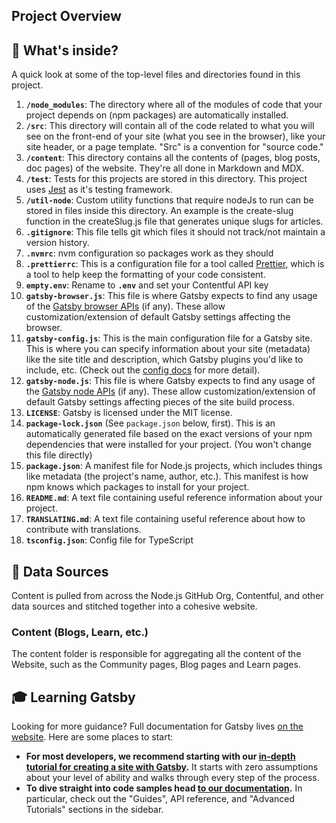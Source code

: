 ## Project Overview

## 🧐 What's inside?

A quick look at some of the top-level files and directories found in this project.

1. **`/node_modules`**: The directory where all of the modules of code that your project depends on (npm packages) are automatically installed.
1. **`/src`**: This directory will contain all of the code related to what you will see on the front-end of your site (what you see in the browser), like your site header, or a page template. "Src" is a convention for "source code."
1. **`/content`**: This directory contains all the contents of (pages, blog posts, doc pages) of the website. They're all done in Markdown and MDX.
1. **`/test`**: Tests for this projects are stored in this directory. This project uses [Jest](https://jestjs.io/) as it's testing framework.
1. **`/util-node`**: Custom utility functions that require nodeJs to run can be stored in files inside this directory. An example is the create-slug function in the createSlug.js file that generates unique slugs for articles.
1. **`.gitignore`**: This file tells git which files it should not track/not maintain a version history.
1. **`.nvmrc`**: nvm configuration so packages work as they should
1. **`.prettierrc`**: This is a configuration file for a tool called [Prettier](https://prettier.io/), which is a tool to help keep the formatting of your code consistent.
1. **`empty.env`**: Rename to **`.env`** and set your Contentful API key
1. **`gatsby-browser.js`**: This file is where Gatsby expects to find any usage of the [Gatsby browser APIs](https://www.gatsbyjs.com/docs/browser-apis/) (if any). These allow customization/extension of default Gatsby settings affecting the browser.
1. **`gatsby-config.js`**: This is the main configuration file for a Gatsby site. This is where you can specify information about your site (metadata) like the site title and description, which Gatsby plugins you'd like to include, etc. (Check out the [config docs](https://www.gatsbyjs.com/docs/reference/config-files/gatsby-config/) for more detail).
1. **`gatsby-node.js`**: This file is where Gatsby expects to find any usage of the [Gatsby node APIs](https://www.gatsbyjs.com/docs/reference/config-files/gatsby-node/) (if any). These allow customization/extension of default Gatsby settings affecting pieces of the site build process.
1. **`LICENSE`**: Gatsby is licensed under the MIT license.
1. **`package-lock.json`** (See `package.json` below, first). This is an automatically generated file based on the exact versions of your npm dependencies that were installed for your project. (You won't change this file directly)
1. **`package.json`**: A manifest file for Node.js projects, which includes things like metadata (the project's name, author, etc.). This manifest is how npm knows which packages to install for your project.
1. **`README.md`**: A text file containing useful reference information about your project.
1. **`TRANSLATING.md`**: A text file containing useful reference about how to contribute with translations.
1. **`tsconfig.json`**: Config file for TypeScript

## 📝 Data Sources

Content is pulled from across the Node.js GitHub Org, Contentful, and other data sources and stitched together into a cohesive website.

### Content (Blogs, Learn, etc.)

The content folder is responsible for aggregating all the content of the Website, such as the Community pages, Blog pages and Learn pages.

## 🎓 Learning Gatsby

Looking for more guidance? Full documentation for Gatsby lives [on the website](https://www.gatsbyjs.com/). Here are some places to start:

- **For most developers, we recommend starting with our [in-depth tutorial for creating a site with Gatsby](https://www.gatsbyjs.com/docs/tutorial/).** It starts with zero assumptions about your level of ability and walks through every step of the process.
- **To dive straight into code samples head [to our documentation](https://www.gatsbyjs.com/docs/).** In particular, check out the "Guides", API reference, and "Advanced Tutorials" sections in the sidebar.
